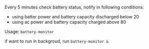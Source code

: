 Every 5 minutes check battery status, notify in following conditions:

- using batter power and battery capacity discharged below 20
- using ac power and battery capacity charged above 80

Usage: `battery-monitor`

if want to run in backgroud, run `battery-monitor &`